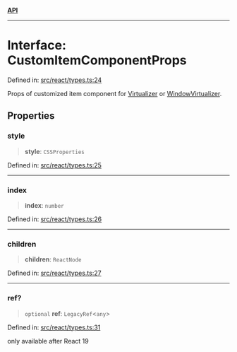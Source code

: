 [**API**](../../API.md)

***

# Interface: CustomItemComponentProps

Defined in: [src/react/types.ts:24](https://github.com/inokawa/virtua/blob/fdee6d1c4b2d37018e8c4a4e965e41b663c51047/src/react/types.ts#L24)

Props of customized item component for [Virtualizer](../variables/Virtualizer.md) or [WindowVirtualizer](../variables/WindowVirtualizer.md).

## Properties

### style

> **style**: `CSSProperties`

Defined in: [src/react/types.ts:25](https://github.com/inokawa/virtua/blob/fdee6d1c4b2d37018e8c4a4e965e41b663c51047/src/react/types.ts#L25)

***

### index

> **index**: `number`

Defined in: [src/react/types.ts:26](https://github.com/inokawa/virtua/blob/fdee6d1c4b2d37018e8c4a4e965e41b663c51047/src/react/types.ts#L26)

***

### children

> **children**: `ReactNode`

Defined in: [src/react/types.ts:27](https://github.com/inokawa/virtua/blob/fdee6d1c4b2d37018e8c4a4e965e41b663c51047/src/react/types.ts#L27)

***

### ref?

> `optional` **ref**: `LegacyRef`\<`any`\>

Defined in: [src/react/types.ts:31](https://github.com/inokawa/virtua/blob/fdee6d1c4b2d37018e8c4a4e965e41b663c51047/src/react/types.ts#L31)

only available after React 19
